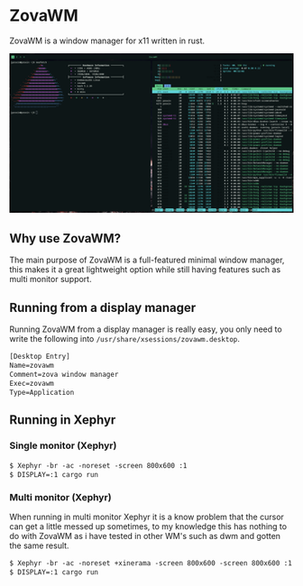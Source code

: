 # ZovaWM

ZovaWM is a window manager for x11 written in rust.

![ZovaWM screenshot](assets/zovawm.png)


## Why use ZovaWM?

The main purpose of ZovaWM is a full-featured minimal window manager,
this makes it a great lightweight option while still having features such as
multi monitor support.


## Running from a display manager 

Running ZovaWM from a display manager is really easy,
you only need to write the following into `/usr/share/xsessions/zovawm.desktop`.

```
[Desktop Entry]
Name=zovawm
Comment=zova window manager
Exec=zovawm
Type=Application
```


## Running in Xephyr

### Single monitor (Xephyr)

```
$ Xephyr -br -ac -noreset -screen 800x600 :1
$ DISPLAY=:1 cargo run
```


### Multi monitor (Xephyr)

When running in multi monitor Xephyr it is a know problem that the cursor can get a little messed up sometimes,
to my knowledge this has nothing to do with ZovaWM as i have tested in other WM's such as dwm and gotten the same result.

```
$ Xephyr -br -ac -noreset +xinerama -screen 800x600 -screen 800x600 :1
$ DISPLAY=:1 cargo run
```


